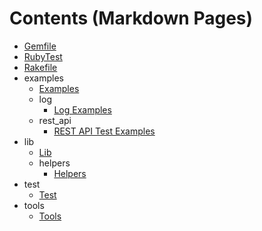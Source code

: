 # Contents (Markdown Pages)

   - [Gemfile](./Gemfile.md)
   - [RubyTest](./README.md)
   - [Rakefile](./Rakefile.md)
   - examples
     - [Examples](./examples/Examples.md)
     - log
       - [Log Examples](./examples/log/Log.md)
     - rest_api
       - [REST API Test Examples](./examples/rest_api/RestAPI.md)
   - lib
     - [Lib](./lib/Lib.md)
     - helpers
       - [Helpers](./lib/helpers/helpers.md)
   - test
     - [Test](./test/Test.md)
   - tools
     - [Tools](./tools/Tools.md)
